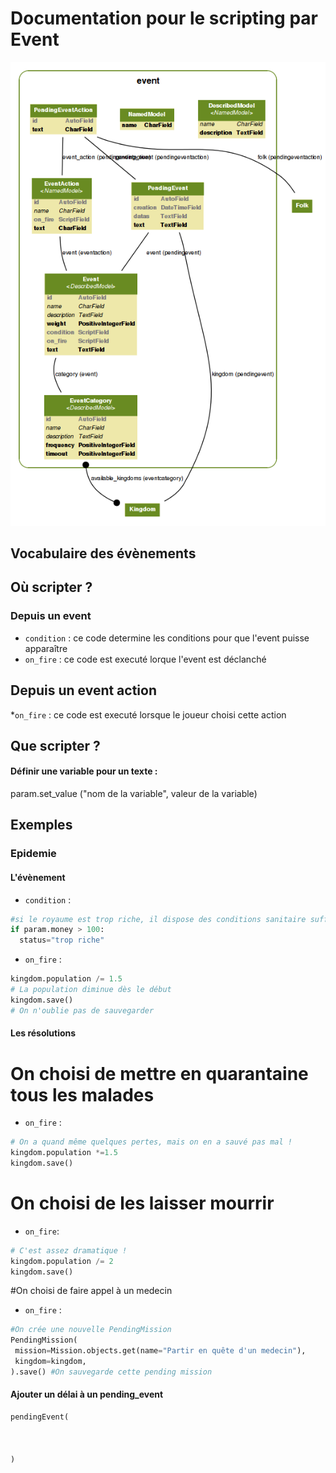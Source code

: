 Documentation pour le scripting par Event
=======================
![Event models](https://github.com/Neamar/kingdoms/blob/master/event/models.png?raw=true)

Vocabulaire des évènements
------------------------

Où scripter ?
-------------
### Depuis un event
* `condition` : ce code determine les conditions pour que l'event puisse apparaître
* `on_fire` : ce code est executé lorque l'event est déclanché

## Depuis un event action
*`on_fire` : ce code est executé lorsque le joueur choisi cette action

Que scripter ?
---------------
#### Définir une variable pour un texte :
param.set_value ("nom de la variable", valeur de la variable)

Exemples
-------------
### Epidemie
#### L'évènement
* `condition` :
```python
#si le royaume est trop riche, il dispose des conditions sanitaire suffisante pour en être exempté
if param.money > 100:
  status="trop riche"
```

* `on_fire` :
```python
kingdom.population /= 1.5
# La population diminue dès le début
kingdom.save()
# On n'oublie pas de sauvegarder
```

#### Les résolutions
# On choisi de mettre en quarantaine tous les malades
* `on_fire` :
```python
# On a quand même quelques pertes, mais on en a sauvé pas mal !
kingdom.population *=1.5
kingdom.save()
```

# On choisi de les laisser mourrir
* `on_fire`:
```python
# C'est assez dramatique !
kingdom.population /= 2
kingdom.save()
```

#On choisi de faire appel à un medecin
* `on_fire` : 
```python
#On crée une nouvelle PendingMission
PendingMission(
 mission=Mission.objects.get(name="Partir en quête d'un medecin"),
 kingdom=kingdom,
).save() #On sauvegarde cette pending mission
```

#### Ajouter un délai à un pending_event
```python
pendingEvent(
	


)
```
